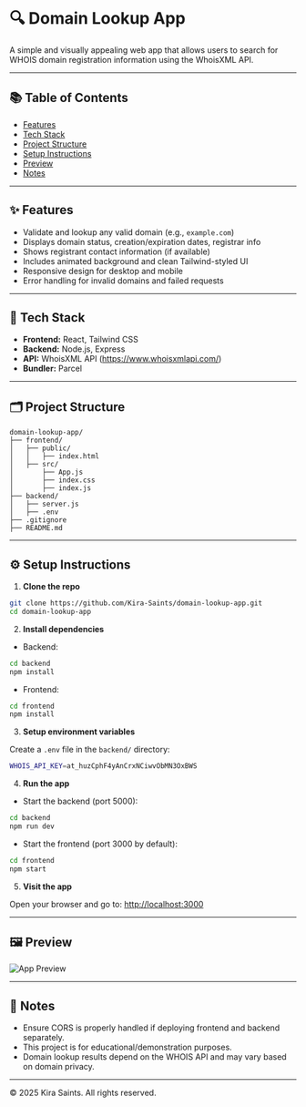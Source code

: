 # 🔍 Domain Lookup App

A simple and visually appealing web app that allows users to search for WHOIS domain registration information using the WhoisXML API.

---

## 📚 Table of Contents

- [Features](#features)
- [Tech Stack](#tech-stack)
- [Project Structure](#project-structure)
- [Setup Instructions](#setup-instructions)
- [Preview](#preview)
- [Notes](#notes)

---

## ✨ Features

- Validate and lookup any valid domain (e.g., `example.com`)
- Displays domain status, creation/expiration dates, registrar info
- Shows registrant contact information (if available)
- Includes animated background and clean Tailwind-styled UI
- Responsive design for desktop and mobile
- Error handling for invalid domains and failed requests

---

## 🧰 Tech Stack

- **Frontend:** React, Tailwind CSS
- **Backend:** Node.js, Express
- **API:** WhoisXML API (https://www.whoisxmlapi.com/)
- **Bundler:** Parcel

---

## 🗂️ Project Structure

```
domain-lookup-app/
├── frontend/
│   ├── public/
│   │   ├── index.html
│   ├── src/
│       ├── App.js
│       ├── index.css
│       ├── index.js
├── backend/
│   ├── server.js
│   ├── .env
├── .gitignore
├── README.md
```

---

## ⚙️ Setup Instructions

1. **Clone the repo**

```bash
git clone https://github.com/Kira-Saints/domain-lookup-app.git
cd domain-lookup-app
```

2. **Install dependencies**

- Backend:
```bash
cd backend
npm install
```

- Frontend:
```bash
cd frontend
npm install
```

3. **Setup environment variables**

Create a `.env` file in the `backend/` directory:

```bash
WHOIS_API_KEY=at_huzCphF4yAnCrxNCiwvObMN3OxBWS
```

4. **Run the app**

- Start the backend (port 5000):

```bash
cd backend
npm run dev
```

- Start the frontend (port 3000 by default):

```bash
cd frontend
npm start
```

5. **Visit the app**

Open your browser and go to: [http://localhost:3000](http://localhost:3000)

---

## 🖼️ Preview

![App Preview](/domain-lookup-app-preview.png)

---

## 📝 Notes

- Ensure CORS is properly handled if deploying frontend and backend separately.
- This project is for educational/demonstration purposes.
- Domain lookup results depend on the WHOIS API and may vary based on domain privacy.

---

© 2025 Kira Saints. All rights reserved.

